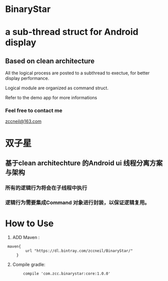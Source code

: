 # BinaryStar

# a sub-thread struct for Android display

## Based on clean architecture

All the logical process are posted to a subthread to exectue, for better display performance.

Logical module are organized as command struct.

Refer to the demo app for more informations

### Feel free to contact me 
zccneil@163.com


# 双子星

## 基于clean architechture 的Android ui 线程分离方案与架构

### 所有的逻辑行为将会在子线程中执行

### 逻辑行为需要集成Command 对象进行封装，以保证逻辑复用。


# How to Use

1. ADD Maven :

```
 maven{
         url "https://dl.bintray.com/zccneil/BinaryStar/"
     }
```

2. Compile gradle:

```
        compile 'com.zcc.binarystar:core:1.0.0'
```